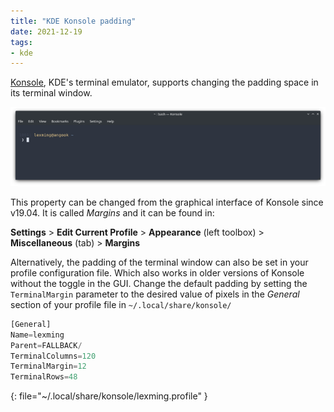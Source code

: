 ```yaml
---
title: "KDE Konsole padding"
date: 2021-12-19
tags:
- kde
---
```


[Konsole](https://userbase.kde.org/Konsole), KDE's terminal emulator, supports
changing the padding space in its terminal window.

![Konsole with extra padding](/assets/2021-12-19-konsole-padding.png)

This property can be changed from the graphical interface of Konsole since
v19.04. It is called _Margins_ and it can be found in: 

**Settings** > **Edit Current Profile** > **Appearance** (left toolbox) > 
**Miscellaneous** (tab) > **Margins**

Alternatively, the padding of the terminal window can also be set in your
profile configuration file. Which also works in older versions of Konsole
without the toggle in the GUI. Change the default padding by setting the
`TerminalMargin` parameter to the desired value of pixels in the *General*
section of your profile file in `~/.local/share/konsole/`

```python
[General]
Name=lexming
Parent=FALLBACK/
TerminalColumns=120
TerminalMargin=12
TerminalRows=48
```
{: file="~/.local/share/konsole/lexming.profile" }

